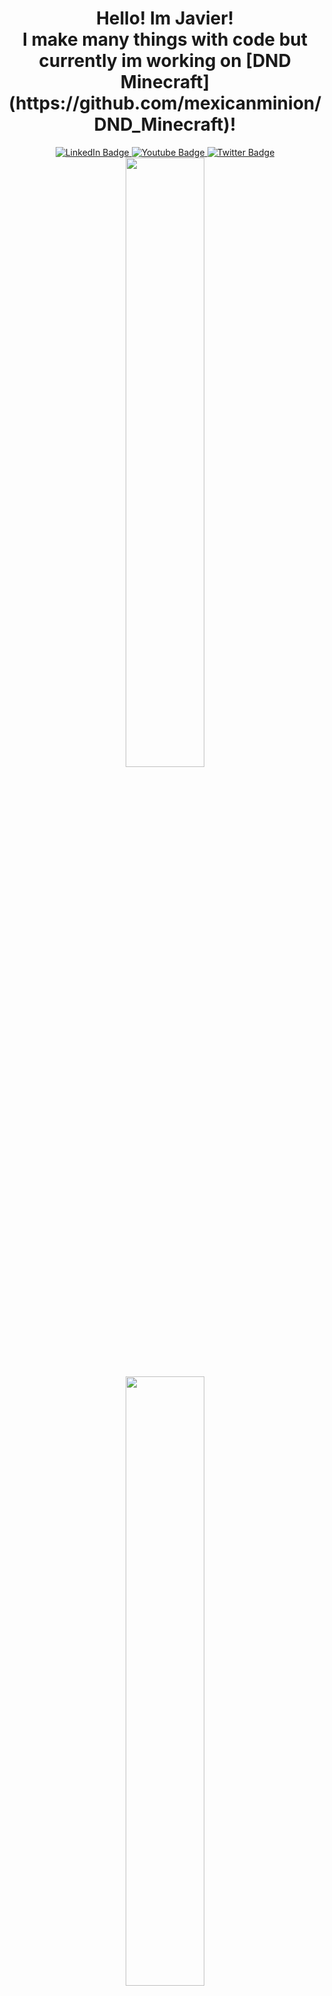 <div align="center">
  <h1> Hello! Im Javier!<br>I make many things with code but currently im working on [DND Minecraft](https://github.com/mexicanminion/DND_Minecraft)!</h1>
  <img src="https://komarev.com/ghpvc/?username=mexicanminion&style=flat-square&color=green" alt=""/>
</div>

<div align="center">
  <a href="https://www.linkedin.com/in/javier-moncada-7a6111213/">
    <img src="https://img.shields.io/badge/LinkedIn-blue?style=for-the-badge&logo=linkedin&logoColor=white" alt="LinkedIn Badge"/>
  </a>
  <a href="https://www.youtube.com/mexicanminion">
    <img src="https://img.shields.io/badge/YouTube-red?style=for-the-badge&logo=youtube&logoColor=white" alt="Youtube Badge"/>
  </a>
  <a href="https://twitter.com/mexminion">
    <img src="https://img.shields.io/badge/Twitter-blue?style=for-the-badge&logo=twitter&logoColor=white" alt="Twitter Badge"/>
  </a>
</div>

<div align="center">
  <img src="https://github-readme-stats.vercel.app/api?username=mexicanminion&show_icons=true&theme=merko" width="50%"/>
  <br> 
  <img src="https://github-readme-streak-stats.herokuapp.com/?user=mexicanminion&theme=merko" width="50%"/>
</div>
